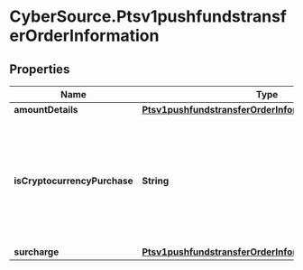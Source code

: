 # CyberSource.Ptsv1pushfundstransferOrderInformation

## Properties
Name | Type | Description | Notes
------------ | ------------- | ------------- | -------------
**amountDetails** | [**Ptsv1pushfundstransferOrderInformationAmountDetails**](Ptsv1pushfundstransferOrderInformationAmountDetails.md) |  | 
**isCryptocurrencyPurchase** | **String** | This indicates that the funds transfer is for a crypto currency transaction. Optional Y/y, true N/n, false  | [optional] 
**surcharge** | [**Ptsv1pushfundstransferOrderInformationSurcharge**](Ptsv1pushfundstransferOrderInformationSurcharge.md) |  | [optional] 


